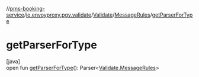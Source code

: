 //[pms-booking-service](../../../../index.md)/[io.envoyproxy.pgv.validate](../../index.md)/[Validate](../index.md)/[MessageRules](index.md)/[getParserForType](get-parser-for-type.md)

# getParserForType

[java]\
open fun [getParserForType](get-parser-for-type.md)(): Parser&lt;[Validate.MessageRules](index.md)&gt;